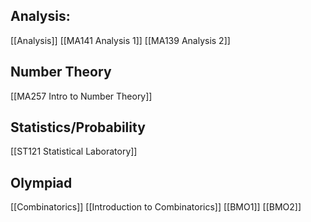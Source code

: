 ## Analysis:
[[Analysis]]
[[MA141 Analysis 1]]
[[MA139 Analysis 2]]  

## Number Theory
[[MA257 Intro to Number Theory]]

## Statistics/Probability
[[ST121 Statistical Laboratory]]

## Olympiad
[[Combinatorics]]
[[Introduction to Combinatorics]]
[[BMO1]]
[[BMO2]]
